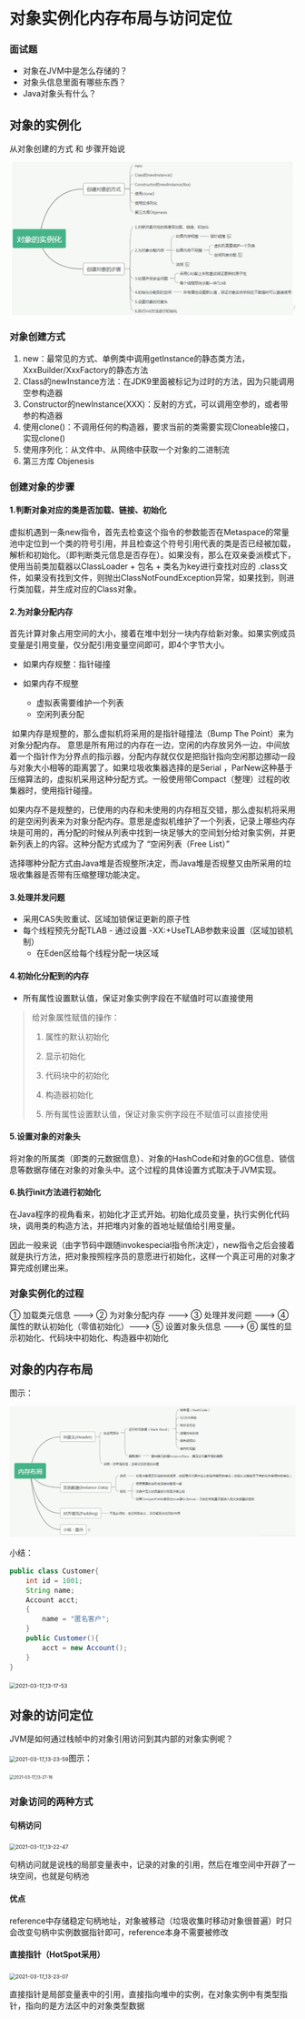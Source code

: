 # 对象实例化内存布局与访问定位

### 面试题

- 对象在JVM中是怎么存储的？
- 对象头信息里面有哪些东西？
- Java对象头有什么？

## 对象的实例化

从对象创建的方式 和 步骤开始说

<img src="images/image-20200709095356247.png" alt="image-20200709095356247" style="zoom:80%;" />

### 对象创建方式

1. new：最常见的方式、单例类中调用getInstance的静态类方法，XxxBuilder/XxxFactory的静态方法
2. Class的newInstance方法：在JDK9里面被标记为过时的方法，因为只能调用空参构造器
3. Constructor的newInstance(XXX)：反射的方式，可以调用空参的，或者带参的构造器
4. 使用clone()：不调用任何的构造器，要求当前的类需要实现Cloneable接口，实现clone()
5. 使用序列化：从文件中、从网络中获取一个对象的二进制流
6. 第三方库 Objenesis

### 创建对象的步骤

#### 1.判断对象对应的类是否加载、链接、初始化

虚拟机遇到一条new指令，首先去检查这个指令的参数能否在Metaspace的常量池中定位到一个类的符号引用，并且检查这个符号引用代表的类是否已经被加载，解析和初始化。（即判断类元信息是否存在）。如果没有，那么在双亲委派模式下，使用当前类加载器以ClassLoader + 包名 + 类名为key进行查找对应的 .class文件，如果没有找到文件，则抛出ClassNotFoundException异常，如果找到，则进行类加载，并生成对应的Class对象。

#### 2.为对象分配内存

首先计算对象占用空间的大小，接着在堆中划分一块内存给新对象。如果实例成员变量是引用变量，仅分配引用变量空间即可，即4个字节大小。

- 如果内存规整：指针碰撞

- 如果内存不规整
  - 虚拟表需要维护一个列表
  - 空闲列表分配

​        如果内存是规整的，那么虚拟机将采用的是指针碰撞法（Bump The Point）来为对象分配内存。
​        意思是所有用过的内存在一边，空闲的内存放另外一边，中间放着一个指针作为分界点的指示器，分配内存就仅仅是把指针指向空闲那边挪动一段与对象大小相等的距离罢了。如果垃圾收集器选择的是Serial ，ParNew这种基于压缩算法的，虚拟机采用这种分配方式。一般使用带Compact（整理）过程的收集器时，使用指针碰撞。

​        如果内存不是规整的，已使用的内存和未使用的内存相互交错，那么虚拟机将采用的是空闲列表来为对象分配内存。意思是虚拟机维护了一个列表，记录上哪些内存块是可用的，再分配的时候从列表中找到一块足够大的空间划分给对象实例，并更新列表上的内容。这种分配方式成为了 “空闲列表（Free List）”

​        选择哪种分配方式由Java堆是否规整所决定，而Java堆是否规整又由所采用的垃圾收集器是否带有压缩整理功能决定。

#### 3.处理并发问题

- 采用CAS失败重试、区域加锁保证更新的原子性
- 每个线程预先分配TLAB - 通过设置 -XX:+UseTLAB参数来设置（区域加锁机制）
  - 在Eden区给每个线程分配一块区域

#### 4.初始化分配到的内存

- 所有属性设置默认值，保证对象实例字段在不赋值时可以直接使用

> 给对象属性赋值的操作：
>
> 1. 属性的默认初始化
> 2. 显示初始化
> 3. 代码块中的初始化
> 4. 构造器初始化
>
> 5. 所有属性设置默认值，保证对象实例字段在不赋值可以直接使用


#### 5.设置对象的对象头

将对象的所属类（即类的元数据信息）、对象的HashCode和对象的GC信息、锁信息等数据存储在对象的对象头中。这个过程的具体设置方式取决于JVM实现。

#### 6.执行init方法进行初始化

在Java程序的视角看来，初始化才正式开始。初始化成员变量，执行实例化代码块，调用类的构造方法，并把堆内对象的首地址赋值给引用变量。

因此一般来说（由字节码中跟随invokespecial指令所决定），new指令之后会接着就是执行方法，把对象按照程序员的意愿进行初始化，这样一个真正可用的对象才算完成创建出来。

### 对象实例化的过程

① 加载类元信息 ---> ② 为对象分配内存 ---> ③ 处理并发问题  ---> ④ 属性的默认初始化（零值初始化）---> ⑤ 设置对象头信息 ---> ⑥ 属性的显示初始化、代码块中初始化、构造器中初始化

## 对象的内存布局

图示：

<img src="images/image-20200709151033237.png" alt="image-20200709151033237" style="zoom: 67%;" />

小结：

```java
public class Customer{
    int id = 1001;
    String name;
    Account acct;
    {
        name = "匿名客户";
    }
    public Customer(){
        acct = new Account();
    }
}
```

<img src="D:\StudyFile\Java\JVM\1_内存与垃圾回收篇\10_对象实例化内存布局与访问定位\images\2021-03-17_13-17-53.png" alt="2021-03-17_13-17-53" style="zoom: 67%;" />

## 对象的访问定位

JVM是如何通过栈帧中的对象引用访问到其内部的对象实例呢？

<img src="D:\StudyFile\Java\JVM\1_内存与垃圾回收篇\10_对象实例化内存布局与访问定位\images\2021-03-17_13-23-59.png" alt="2021-03-17_13-23-59" style="zoom: 67%;" />图示：

<img src="D:\StudyFile\Java\JVM\1_内存与垃圾回收篇\10_对象实例化内存布局与访问定位\images\2021-03-17_13-27-16.png" alt="2021-03-17_13-27-16" align="center" style="zoom:50%;" />

### 对象访问的两种方式

#### 句柄访问

<img src="D:\StudyFile\Java\JVM\1_内存与垃圾回收篇\10_对象实例化内存布局与访问定位\images\2021-03-17_13-22-47.png" alt="2021-03-17_13-22-47" style="zoom:67%;" />

句柄访问就是说栈的局部变量表中，记录的对象的引用，然后在堆空间中开辟了一块空间，也就是句柄池

#### 优点

reference中存储稳定句柄地址，对象被移动（垃圾收集时移动对象很普遍）时只会改变句柄中实例数据指针即可，reference本身不需要被修改

#### 直接指针（HotSpot采用）

<img src="D:\StudyFile\Java\JVM\1_内存与垃圾回收篇\10_对象实例化内存布局与访问定位\images\2021-03-17_13-23-07.png" alt="2021-03-17_13-23-07" style="zoom: 67%;" />

直接指针是局部变量表中的引用，直接指向堆中的实例，在对象实例中有类型指针，指向的是方法区中的对象类型数据

